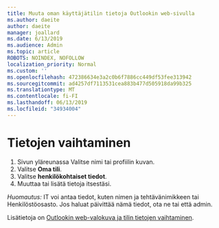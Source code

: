 ```yaml
---
title: Muuta oman käyttäjätilin tietoja Outlookin web-sivulla
ms.author: daeite
author: daeite
manager: joallard
ms.date: 6/13/2019
ms.audience: Admin
ms.topic: article
ROBOTS: NOINDEX, NOFOLLOW
localization_priority: Normal
ms.custom: ''
ms.openlocfilehash: 472386634e3a2c0b6f7886cc449df53fee313942
ms.sourcegitcommit: ad4257df7113531cea883b477d505918da99b325
ms.translationtype: MT
ms.contentlocale: fi-FI
ms.lasthandoff: 06/13/2019
ms.locfileid: "34934004"
---
```

# <a name="change-your-account-information"></a>Tietojen vaihtaminen

1. Sivun yläreunassa Valitse nimi tai profiilin kuvan.
1. Valitse **Oma tili**.
1. Valitse **henkilökohtaiset tiedot**.
1. Muuttaa tai lisätä tietoja itsestäsi.

*Huomautus:* IT voi antaa tiedot, kuten nimen ja tehtävänimikkeen tai Henkilöstöosasto. Jos haluat päivittää nämä tiedot, ota ne tai että admin.

Lisätietoja on [Outlookin web-valokuva ja tilin tietojen vaihtaminen](https://support.office.com/article/b2dbb289-851d-4bed-93c3-3e136f5659ec).